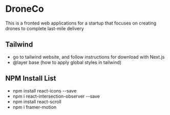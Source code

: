 # DroneCo

This is a fronted web applications for a startup that focuses on creating drones to complete last-mile delivery

## Tailwind

- go to tailwind website, and follow instructions for download with Next.js
- @layer base (how to apply global styles in tailwind)

## NPM Install List

- npm install react-icons --save
- npm i react-intersection-observer --save
- npm install react-scroll
- npm i framer-motion
